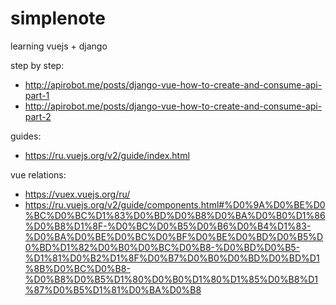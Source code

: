 # simplenote

learning vuejs + django


step by step:
- http://apirobot.me/posts/django-vue-how-to-create-and-consume-api-part-1
- http://apirobot.me/posts/django-vue-how-to-create-and-consume-api-part-2


guides:
- https://ru.vuejs.org/v2/guide/index.html


vue relations:
- https://vuex.vuejs.org/ru/
- https://ru.vuejs.org/v2/guide/components.html#%D0%9A%D0%BE%D0%BC%D0%BC%D1%83%D0%BD%D0%B8%D0%BA%D0%B0%D1%86%D0%B8%D1%8F-%D0%BC%D0%B5%D0%B6%D0%B4%D1%83-%D0%BA%D0%BE%D0%BC%D0%BF%D0%BE%D0%BD%D0%B5%D0%BD%D1%82%D0%B0%D0%BC%D0%B8-%D0%BD%D0%B5-%D1%81%D0%B2%D1%8F%D0%B7%D0%B0%D0%BD%D0%BD%D1%8B%D0%BC%D0%B8-%D0%B8%D0%B5%D1%80%D0%B0%D1%80%D1%85%D0%B8%D1%87%D0%B5%D1%81%D0%BA%D0%B8

